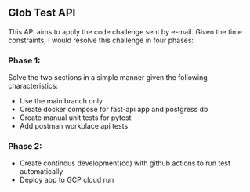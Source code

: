 ## Glob Test API

This API aims to apply the code challenge sent by e-mail. Given the time constraints, I would resolve this challenge in four phases:

### Phase 1:
Solve the two sections in a simple manner given the following characteristics:

- Use the main branch only
- Create docker compose for fast-api app and postgress db
- Create manual unit tests for pytest
- Add postman workplace api tests

### Phase 2:
- Create continous development(cd) with github actions to run test automatically 
- Deploy app to GCP cloud run
